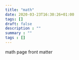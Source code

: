 ```yaml
---
title: "math"
date: 2020-03-23T16:30:26+01:00
tags: []
draft: false
description : ""
summary : ""
tags : [] 
---
```


math page front matter